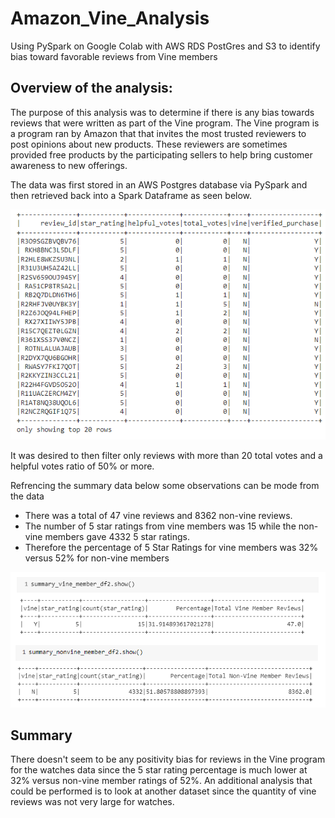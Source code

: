# Amazon_Vine_Analysis
Using PySpark on Google Colab with AWS RDS PostGres and S3 to identify bias toward favorable reviews from Vine members 

## Overview of the analysis: 
The purpose of this analysis was to determine if there is any bias towards reviews that were written as part of the Vine program. The Vine program is a program ran by Amazon that that invites the most trusted reviewers to post opinions about new products.  These reviewers are sometimes provided free products by the participating sellers to help bring customer awareness to new offerings.

The data was first stored in an AWS Postgres database via PySpark and then retrieved back into a Spark Dataframe as seen below.

![alt text](https://github.com/jj2773/Amazon_Vine_Analysis/blob/main/vine_df.png)

It was desired to then filter only reviews with more than 20 total votes and a helpful votes ratio of 50% or more.

Refrencing the summary data below some observations can be mode from the data

* There was a total of 47 vine reviews and 8362 non-vine reviews.
* The number of 5 star ratings from vine members was 15 while the non-vine members gave 4332 5 star ratings.
* Therefore the percentage of 5 Star Ratings for vine members was 32% versus 52% for non-vine members

![alt text](https://github.com/jj2773/Amazon_Vine_Analysis/blob/main/vine_vs_nonvine_5star_ratings.png)


## Summary
There doesn't seem to be any positivity bias for reviews in the Vine program for the watches data since the 5 star rating percentage is much lower at 32% versus non-vine member ratings of 52%.  An additional analysis that could be performed is to look at another dataset since the quantity of vine reviews was not very large for watches.

